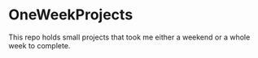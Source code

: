 # OneWeekProjects
This repo holds small projects that took me either a weekend or a whole week to complete.
